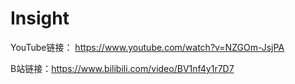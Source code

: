 # Insight
YouTube链接： https://www.youtube.com/watch?v=NZGOm-JsjPA

B站链接：https://www.bilibili.com/video/BV1nf4y1r7D7
